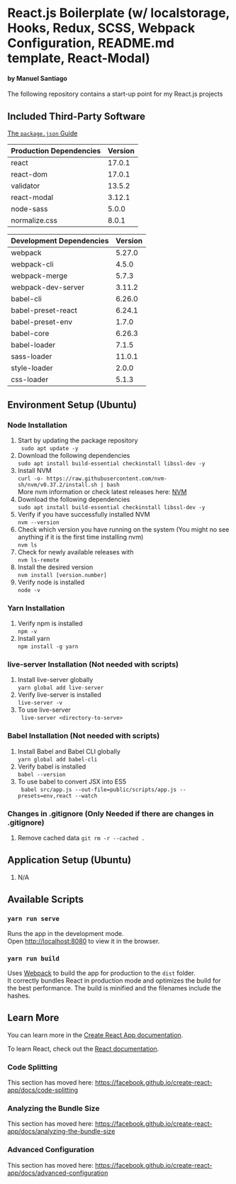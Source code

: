 # React.js Boilerplate (w/ localstorage, Hooks, Redux, SCSS, Webpack Configuration, README.md template, React-Modal)
#### by Manuel Santiago

The following repository contains a start-up point for my React.js projects

## Included Third-Party Software

[The `package.json` Guide](https://nodejs.dev/learn/the-package-json-guide)

|Production Dependencies|Version|
|:---|:---|
|react|17.0.1|  
|react-dom|17.0.1|  
|validator|13.5.2|  
|react-modal|3.12.1|
|node-sass|5.0.0|
|normalize.css|8.0.1|


|Development Dependencies|Version|
|:---|:---|
|webpack|5.27.0|
|webpack-cli|4.5.0|
|webpack-merge|5.7.3|
|webpack-dev-server|3.11.2|
|babel-cli|6.26.0|
|babel-preset-react|6.24.1|
|babel-preset-env|1.7.0|
|babel-core|6.26.3|
|babel-loader|7.1.5|
|sass-loader|11.0.1|  
|style-loader|2.0.0|  
|css-loader|5.1.3|  

## Environment Setup (Ubuntu)

### Node Installation
1. Start by updating the package repository <br>
``` sudo apt update -y```
2. Download the following dependencies <br>
   ``` sudo apt install build-essential checkinstall libssl-dev -y ```
3. Install NVM <br>
   ``` curl -o- https://raw.githubusercontent.com/nvm-sh/nvm/v0.37.2/install.sh | bash ``` <br>
   More nvm information or check latest releases here: [NVM](https://github.com/nvm-sh/nvm/blob/master/README.md)
4. Download the following dependencies <br>
   ``` sudo apt install build-essential checkinstall libssl-dev -y ```
5. Verify if you have successfully installed NVM <br>
    ``` nvm --version ```
6. Check which version you have running on the system (You might no see anything if it is the first time installing nvm)<br>
   ``` nvm ls ```
7. Check for newly available releases with <br>
   ``` nvm ls-remote ```   
8. Install the desired version <br>
   ``` nvm install [version.number] ```
9. Verify node is installed <br>
   ``` node -v ```
   
### Yarn Installation
1. Verify npm is installed <br>
   ``` npm -v ```
2. Install yarn <br>
   ``` npm install -g yarn ```   

### live-server Installation (Not needed with scripts)
1. Install live-server globally <br>
   ``` yarn global add live-server ```
2. Verify live-server is installed  <br>
   ``` live-server -v ```
3. To use live-server <br>
   ``` live-server <directory-to-serve>```

### Babel Installation (Not needed with scripts)
1. Install Babel and Babel CLI globally <br>
   ``` yarn global add babel-cli ```
2. Verify babel is installed  <br>
   ``` babel --version ```   
3. To use babel to convert JSX into ES5<br>
      ```  babel src/app.js --out-file=public/scripts/app.js --presets=env,react --watch ```

### Changes in .gitignore (Only Needed if there are changes in .gitignore)
1. Remove cached data
   ``` git rm -r --cached . ```

## Application Setup (Ubuntu)
1. N/A

## Available Scripts

### `yarn run serve`

Runs the app in the development mode.<br>
Open [http://localhost:8080](http://localhost:8080) to view it in the browser.

### `yarn run build`

Uses [Webpack](https://webpack.js.org/) to build the app for production to the `dist` folder.<br>
It correctly bundles React in production mode and optimizes the build for the best performance. The build is minified and the filenames include the hashes. <br>

## Learn More

You can learn more in the [Create React App documentation](https://facebook.github.io/create-react-app/docs/getting-started).

To learn React, check out the [React documentation](https://reactjs.org/).

### Code Splitting

This section has moved here: https://facebook.github.io/create-react-app/docs/code-splitting

### Analyzing the Bundle Size

This section has moved here: https://facebook.github.io/create-react-app/docs/analyzing-the-bundle-size

### Advanced Configuration

This section has moved here: https://facebook.github.io/create-react-app/docs/advanced-configuration
